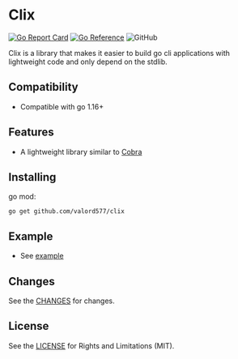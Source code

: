 Clix
======

[![Go Report Card](https://goreportcard.com/badge/github.com/valord577/clix?t=0)](https://goreportcard.com/report/github.com/valord577/clix)
[![Go Reference](https://pkg.go.dev/badge/github.com/valord577/clix.svg)](https://pkg.go.dev/github.com/valord577/clix)
![GitHub](https://img.shields.io/github/license/valord577/clix?t=0)

Clix is a library that makes it easier to build go cli applications with lightweight code and only depend on the stdlib.

Compatibility
------

- Compatible with go 1.16+

Features
------

- A lightweight library similar to [Cobra](https://github.com/spf13/cobra)

Installing
------

go mod:

```shell
go get github.com/valord577/clix
```

Example
------

- See [example](example)

Changes
------

See the [CHANGES](CHANGE.md) for changes.

License
------

See the [LICENSE](LICENSE) for Rights and Limitations (MIT).
